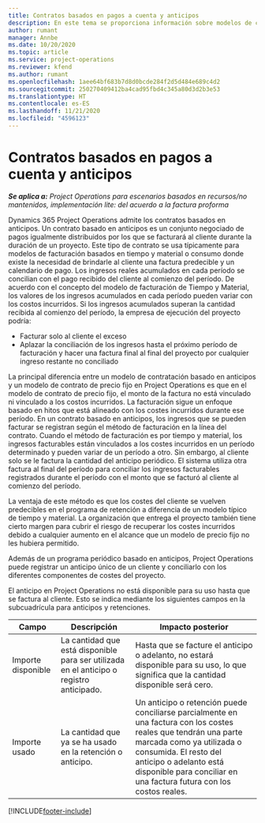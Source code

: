 ```yaml
---
title: Contratos basados en pagos a cuenta y anticipos
description: En este tema se proporciona información sobre modelos de contratos y adelantos basados en anticipos en Project Operations.
author: rumant
manager: Annbe
ms.date: 10/20/2020
ms.topic: article
ms.service: project-operations
ms.reviewer: kfend
ms.author: rumant
ms.openlocfilehash: 1aee64bf683b7d8d0bcde284f2d5d484e689c4d2
ms.sourcegitcommit: 250270409412ba4cad95fbd4c345a80d3d2b3e53
ms.translationtype: HT
ms.contentlocale: es-ES
ms.lasthandoff: 11/21/2020
ms.locfileid: "4596123"
---
```

# <a name="advances-and-retainer-based-contracts"></a>Contratos basados en pagos a cuenta y anticipos


_**Se aplica a:** Project Operations para escenarios basados en recursos/no mantenidos, implementación lite: del acuerdo a la factura proforma_

Dynamics 365 Project Operations admite los contratos basados en anticipos. Un contrato basado en anticipos es un conjunto negociado de pagos igualmente distribuidos por los que se facturará al cliente durante la duración de un proyecto. Este tipo de contrato se usa típicamente para modelos de facturación basados en tiempo y material o consumo donde existe la necesidad de brindarle al cliente una factura predecible y un calendario de pago. Los ingresos reales acumulados en cada período se concilian con el pago recibido del cliente al comienzo del período. De acuerdo con el concepto del modelo de facturación de Tiempo y Material, los valores de los ingresos acumulados en cada período pueden variar con los costos incurridos. Si los ingresos acumulados superan la cantidad recibida al comienzo del período, la empresa de ejecución del proyecto podría:

- Facturar solo al cliente el exceso 
- Aplazar la conciliación de los ingresos hasta el próximo período de facturación y hacer una factura final al final del proyecto por cualquier ingreso restante no conciliado

La principal diferencia entre un modelo de contratación basado en anticipos y un modelo de contrato de precio fijo en Project Operations es que en el modelo de contrato de precio fijo, el monto de la factura no está vinculado ni vinculado a los costos incurridos. La facturación sigue un enfoque basado en hitos que está alineado con los costes incurridos durante ese período. En un contrato basado en anticipos, los ingresos que se pueden facturar se registran según el método de facturación en la línea del contrato. Cuando el método de facturación es por tiempo y material, los ingresos facturables están vinculados a los costes incurridos en un período determinado y pueden variar de un período a otro. Sin embargo, al cliente solo se le factura la cantidad del anticipo periódico. El sistema utiliza otra factura al final del período para conciliar los ingresos facturables registrados durante el período con el monto que se facturó al cliente al comienzo del período.

La ventaja de este método es que los costes del cliente se vuelven predecibles en el programa de retención a diferencia de un modelo típico de tiempo y material. La organización que entrega el proyecto también tiene cierto margen para cubrir el riesgo de recuperar los costes incurridos debido a cualquier aumento en el alcance que un modelo de precio fijo no les hubiera permitido.

Además de un programa periódico basado en anticipos, Project Operations puede registrar un anticipo único de un cliente y conciliarlo con los diferentes componentes de costes del proyecto.

El anticipo en Project Operations no está disponible para su uso hasta que se factura al cliente. Esto se indica mediante los siguientes campos en la subcuadrícula para anticipos y retenciones.

| Campo | Descripción | Impacto posterior |
| --- | --- | --- |
| Importe disponible | La cantidad que está disponible para ser utilizada en el anticipo o registro anticipado. | Hasta que se facture el anticipo o adelanto, no estará disponible para su uso, lo que significa que la cantidad disponible será cero. |
| Importe usado | La cantidad que ya se ha usado en la retención o anticipo. | Un anticipo o retención puede conciliarse parcialmente en una factura con los costes reales que tendrán una parte marcada como ya utilizada o consumida. El resto del anticipo o adelanto está disponible para conciliar en una factura futura con los costos reales. |


[!INCLUDE[footer-include](../../includes/footer-banner.md)]